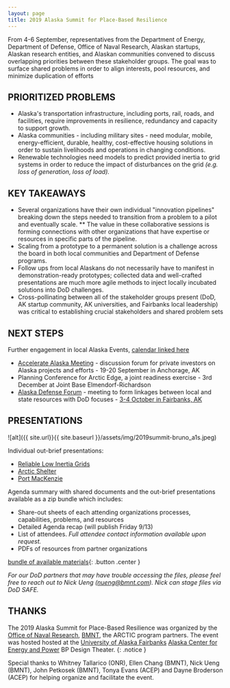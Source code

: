 ```yaml
---
layout: page
title: 2019 Alaska Summit for Place-Based Resilience
---
```


From 4-6 September, representatives from the Department of Energy, Department of Defense,
Office of Naval Research, Alaskan startups, Alaskan research entities, and Alaskan communities
convened to discuss overlapping priorities between these stakeholder groups. The goal was to
surface shared problems in order to align interests, pool resources, and minimize duplication of
efforts


## PRIORITIZED PROBLEMS
* Alaska's transportation infrastructure, including ports, rail, roads, and facilities, require
improvements in resilience, redundancy and capacity to support growth.
* Alaska communities - including military sites - need modular, mobile, energy-efficient,
durable, healthy, cost-effective housing solutions in order to sustain livelihoods and
operations in changing conditions.
*  Renewable technologies need models to predict provided inertia to grid systems in order to
reduce the impact of disturbances on the grid _(e.g. loss of generation, loss of load)._

## KEY TAKEAWAYS
* Several organizations have their own individual "innovation pipelines" breaking down the
steps needed to transition from a problem to a pilot and eventually scale.
** The value in these collaborative sessions is forming connections with other
organizations that have expertise or resources in specific parts of the pipeline.
* Scaling from a prototype to a permanent solution is a challenge across the board in both
local communities and Department of Defense programs.
* Follow ups from local Alaskans do not necessarily have to manifest in demonstration-ready
prototypes; collected data and well-crafted presentations are much more agile methods to
inject locally incubated solutions into DoD challenges.
* Cross-pollinating between all of the stakeholder groups present (DoD, AK startup
community, AK universities, and Fairbanks local leadership) was critical to establishing
crucial stakeholders and shared problem sets

## NEXT STEPS
Further engagement in local Alaska Events, [calendar linked
here](https://www.startupdigest.com/digests/alaska)
* [Accelerate Alaska Meeting](https://www.accelerateak.com) - discussion forum for private investors on Alaska projects and efforts - 19-20 September in Anchorage, AK
* Planning Conference for Arctic Edge, a joint readiness exercise - 3rd December at
Joint Base Elmendorf-Richardson
* [Alaska Defense Forum](https://adcregionalforum.org/alaska/) - meeting to form linkages between local and state resources with DoD focuses - [3-4 October in Fairbanks, AK](https://www.fairbankschamber.org/events/details/alaska-defense-forum-25758)

## PRESENTATIONS

![alt]({{ site.url}}{{ site.baseurl }}/assets/img/2019summit-bruno_a1s.jpeg)

Individual out-brief presentations:
* [Reliable Low Inertia Grids](https://github.com/acep-uaf/thearcticprogram.net/blob/master/events/2019-summit/2019AKPlaceBasedResilience-Reliable_Low_Inertia_Grids-Rev2.pdf?raw=true)
* [Arctic Shelter](https://github.com/acep-uaf/thearcticprogram.net/blob/master/events/2019-summit/2019AKPlaceBasedResilience-Shelter_Team-Rev_D.pdf?raw=true)
* [Port MacKenzie](https://github.com/acep-uaf/thearcticprogram.net/blob/master/events/2019-summit/2019AKPlaceBasedResilience-Port_MacKenzie.pdf?raw=true)

Agenda summary with shared documents and the out-brief presentations available
as a zip bundle which includes:
* Share-out sheets of each attending organizations processes, capabilities, problems, and resources
* Detailed Agenda recap (will publish Friday 9/13)
* List of attendees. _Full attendee contact information available upon request._
* PDFs of resources from partner organizations

[bundle of available materials](https://github.com/acep-uaf/thearcticprogram.net/blob/master/events/2019-summit/2019AKPlaceBasedResilience-bundle.zip?raw=true){: .button .center }

_For our DoD partners that may have trouble accessing the files, please feel free to reach out to Nick Ueng (nueng@bmnt.com). Nick can stage files via DoD SAFE._

## THANKS

The 2019 Alaska Summit for Place-Based Resilience was organized by the [Office of Naval Research](https://onr.navy.mil), [BMNT](https://www.bmnt.com), the ARCTIC program partners. The event was hosted hosted at the [University of Alaska Fairbanks](https://uaf.edu) [Alaska Center for Energy and Power](http://acep.uaf.edu) BP Design Theater.
{: .notice }

Special thanks to Whitney Tallarico (ONR), Ellen Chang (BMNT), Nick Ueng (BMNT), John Petkosek (BMNT), Tonya Evans (ACEP) and Dayne Broderson (ACEP) for helping organize and facilitate the event.
